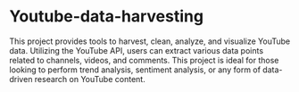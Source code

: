 # Youtube-data-harvesting
This project provides tools to harvest, clean, analyze, and visualize YouTube data. Utilizing the YouTube API, users can extract various data points related to channels, videos, and comments. This project is ideal for those looking to perform trend analysis, sentiment analysis, or any form of data-driven research on YouTube content.
